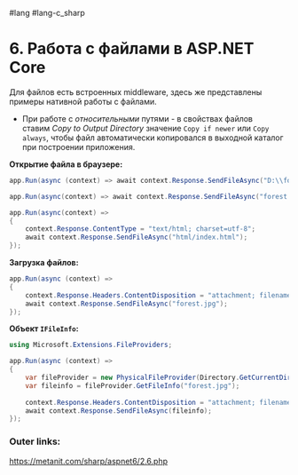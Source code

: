 #lang #lang-c_sharp 

# 6. Работа с файлами в ASP.NET Core

Для файлов есть встроенных middleware, здесь же представлены примеры нативной работы с файлами.
- При работе с *относительными* путями - в свойствах файлов ставим *Copy to Output Directory* значение `Copy if newer` или `Copy always`, чтобы файл автоматически копировался в выходной каталог при построении приложения.

**Открытие файла в браузере:**
```csharp
app.Run(async (context) => await context.Response.SendFileAsync("D:\\forest.jpg"));
```

```csharp
app.Run(async(context) => await context.Response.SendFileAsync("forest.jpg"));
```

```csharp
app.Run(async(context) => 
{
    context.Response.ContentType = "text/html; charset=utf-8";
    await context.Response.SendFileAsync("html/index.html");
});
```

**Загрузка файлов:**
```csharp
app.Run(async (context) =>
{
    context.Response.Headers.ContentDisposition = "attachment; filename=my_forest.jpg";
    await context.Response.SendFileAsync("forest.jpg");
});
```

**Объект `IFileInfo`:**
```csharp
using Microsoft.Extensions.FileProviders;

app.Run(async (context) =>
{
    var fileProvider = new PhysicalFileProvider(Directory.GetCurrentDirectory());
    var fileinfo = fileProvider.GetFileInfo("forest.jpg");
 
    context.Response.Headers.ContentDisposition = "attachment; filename=my_forest2.jpg";
    await context.Response.SendFileAsync(fileinfo);
});
```

### Outer links:
https://metanit.com/sharp/aspnet6/2.6.php